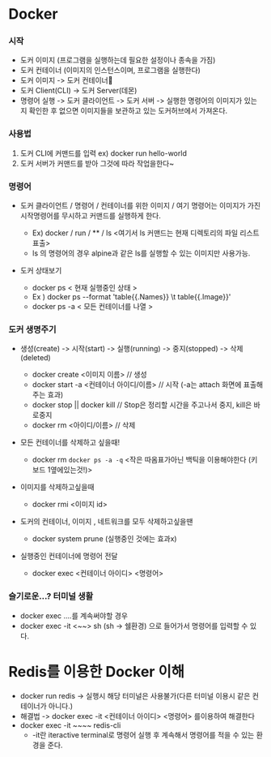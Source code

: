 # Docker

### 시작
- 도커 이미지 (프로그램을 실행하는데 필요한 설정이나 종속을 가짐)
- 도커 컨테이너 (이미지의 인스턴스이며, 프로그램을 실행한다)
- 도커 이미지 -> 도커 컨테이너
- 도커 Client(CLI) -> 도커 Server(데몬)
- 명령어 실행 -> 도커 클라이언트 -> 도커 서버 -> 실행한 명령어의 이미지가 있는지 확인한 후
없으면 이미지들을 보관하고 있는 도커허브에서 가져온다.

### 사용법
1. 도커 CLI에 커맨드를 입력 ex) docker run hello-world
2. 도커 서버가 커맨드를 받아 그것에 따라 작업을한다~

### 명령어
- 도커 클라이언트 / 명령어 / 컨테이너를 위한 이미지 / 여기 명령어는  이미지가 가진 시작명령어를 무시하고 커맨드를 실행하게 한다.
  +  Ex) docker / run / ** / ls  <여기서 ls 커맨드는 현재 디렉토리의 파일 리스트 표출>
  +  ls 의 명령어의 경우 alpine과 같은 ls를 실행할 수 있는 이미지만 사용가능.

- 도커 상태보기 
  + docker ps  < 현재 실행중인 상태 >
  + Ex ) docker ps --format 'table{{.Names}} \t table{{.Image}}'
  + docker ps -a < 모든 컨테이너를 나열 >

### 도커 생명주기
- 생성(create) -> 시작(start) -> 실행(running) -> 중지(stopped) -> 삭제(deleted)

  + docker create <이미지 이름> // 생성
  + docker start -a <컨테이너 아이디/이름> // 시작 (-a는 attach 화면에 표출해주는 효과)
  + docker stop || docker kill // Stop은 정리할 시간을 주고나서 중지, kill은 바로중지 
  + docker rm <아이디/이름> // 삭제
- 모든 컨테이너를 삭제하고 싶을때!
  + docker rm `docker ps -a -q`  <작은 따옴표가아닌 백틱을 이용해야한다 (키보드 1옆에있는것!)>
- 이미지를 삭제하고싶을때 
  + docker rmi <이미지 id>
- 도커의 컨테이너, 이미지 , 네트워크를 모두 삭제하고싶을땐
  + docker system prune (실행중인 것에는 효과x)

- 실행중인 컨테이너에 명령어 전달 
  + docker exec <컨테이너 아이디> <명령어>


### 슬기로운...? 터미널 생활
- docker exec ....를 계속써야할 경우
- docker exec -it <~~> sh (sh -> 쉘환경) 으로 들어가서 명령어를 입력할 수 있다.


# Redis를 이용한 Docker 이해 
- docker run redis -> 실행시 해당 터미널은 사용불가(다른 터미널 이용시 같은 컨테이너가 아니다.)
- 해결법 -> docker exec -it <컨테이너 아이디> <명령어> 를이용하여 해결한다
- docker exec -it ~~~~ redis-cli  
    + -it란 iteractive terminal로 명령어 실행 후 계속해서 명령어를 적을 수 있는 환경을 준다.

